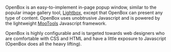 OpenBox is an easy-to-implement in-page popup window, similar to the
popular image gallery tool,
[Lightbox](http://www.lokeshdhakar.com/projects/lightbox2/), except that
OpenBox can present any type of content. OpenBox uses unobtrusive
Javascript and is powered by the lightweight
[MooTools](http://mootools.net/) Javascript framework.

OpenBox is highly configurable and is targeted towards web designers who
are comfortable with CSS and HTML and have a little exposure to
Javascript (OpenBox does all the heavy lifting).
